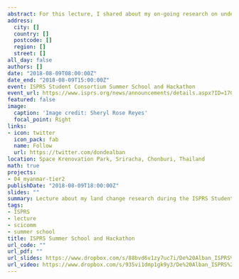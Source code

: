 ```yaml
---
abstract: For this lecture, I shared about my on-going research on understanding land-system change dynamics in Myanmar, specifically about a newly-developed protocol for investigating land-system regime shifts, on combining optical and radar satellite data for land cover classification and change detection. I also demonstrated a flavor of Google Earth Engine‘s many applications, particularly for land-system change studies.
address:
  city: []
  country: []
  postcode: []
  region: []
  street: []
all_day: false
authors: []
date: "2018-08-09T08:00:00Z"
date_end: "2018-08-09T15:00:00Z"
event: ISPRS Student Consortium Summer School and Hackathon
event_url: https://www.isprs.org/news/announcements/details.aspx?ID=170
featured: false
image:
  caption: 'Image credit: Sheryl Rose Reyes'
  focal_point: Right
links:
- icon: twitter
  icon_pack: fab
  name: Follow
  url: https://twitter.com/dondealban
location: Space Krenovation Park, Sriracha, Chonburi, Thailand
math: true
projects:
- 04_myanmar-tier2
publishDate: "2018-08-09T18:00:00Z"
slides: ""
summary: Lecture about my land change research during the ISPRS Student Consortium Summer School.
tags:
- ISPRS
- lecture
- scicomm
- summer school
title: ISPRS Summer School and Hackathon
url_code: ""
url_pdf: ""
url_slides: https://www.dropbox.com/s/88bvd6v1zy7uc7i/De%20Alban_ISPRS%20SC%20MOTIVATE%20Learning_Lecture%20Slides.pdf?dl=0
url_video: https://www.dropbox.com/s/935vi1dmp1gk9y3/De%20Alban_ISPRS%20SC%20MOTIVATE%20Learning_Lecture%20Video.mp4?dl=0
---
```

